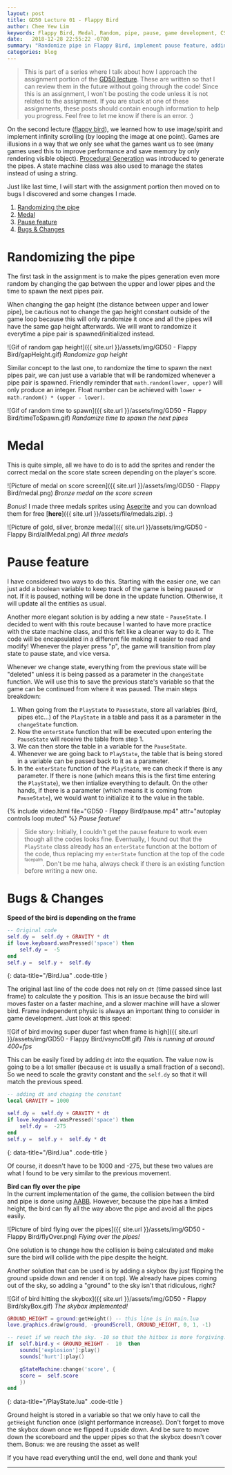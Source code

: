 ```yaml
---
layout: post
title: GD50 Lecture 01 - Flappy Bird
author: Chee Yew Lim
keywords: Flappy Bird, Medal, Random, pipe, pause, game development, CS50, GD50 
date:   2018-12-28 22:55:22 -0700
summary: "Randomize pipe in Flappy Bird, implement pause feature, adding medal, and some bugs fix"
categories: blog
---
```


> This is part of a series where I talk about how I approach the assignment portion of the [GD50 lecture][online-course]. These are written so that I can review them in the future without going through the code! Since this is an assignment, I won't be posting the code unless it is not related to the assignment. If you are stuck at one of these assignments, these posts should contain enough information to help you progress. Feel free to let me know if there is an error. :)

On the second lecture ([flappy bird][flappy-bird]), we learned how to use image/spirit and implement infinity scrolling (by looping the image at one point). Games are illusions in a way that we only see what the games want us to see (many games used this to improve performance and save memory by only rendering visible object). [Procedural Generation][procedural-generation] was introduced to generate the pipes. A state machine class was also used to manage the states instead of using a string.

Just like last time, I will start with the assignment portion then moved on to bugs I discovered and some changes I made.

1. [Randomizing the pipe](#randomizing-the-pipe)
2. [Medal](#medal)
3. [Pause feature](#pause-feature)
4. [Bugs & Changes](#bugs--changes)

# Randomizing the pipe

The first task in the assignment is to make the pipes generation even more random by changing the gap between the upper and lower pipes and the time to spawn the next pipes pair.

When changing the gap height (the distance between upper and lower pipe), be cautious not to change the gap height constant outside of the game loop because this will only randomize it once and all the pipes will have the same gap height afterwards. We will want to randomize it everytime a pipe pair is spawned/initialized instead.

![Gif of random gap height]({{ site.url }}/assets/img/GD50 - Flappy Bird/gapHeight.gif)
*Randomize gap height*

Similar concept to the last one, to randomize the time to spawn the next pipes pair, we can just use a variable that will be randomized whenever a pipe pair is spawned. Friendly reminder that `math.random(lower, upper)` will only produce an integer. Float number can be achieved with `lower + math.random() * (upper - lower)`.  

![Gif of random time to spawn]({{ site.url }}/assets/img/GD50 - Flappy Bird/timeToSpawn.gif)
*Randomize time to spawn the next pipes*

# Medal

This is quite simple, all we have to do is to add the sprites and render the correct medal on the score state screen depending on the player's score.

![Picture of medal on score screen]({{ site.url }}/assets/img/GD50 - Flappy Bird/medal.png)
*Bronze medal on the score screen*

*Bonus*! I made three medals sprites using [Aseprite][aseprite] and you can download them for free [**here**]({{ site.url }}/assets/file/medals.zip). :)

![Picture of gold, silver, bronze medal]({{ site.url }}/assets/img/GD50 - Flappy Bird/allMedal.png)
*All three medals*

# Pause feature

I have considered two ways to do this. Starting with the easier one, we can just add a boolean variable to keep track of the game is being paused or not. If it is paused, nothing will be done in the update function. Otherwise, it will update all the entities as usual.  

Another more elegant solution is by adding a new state - `PauseState`. I decided to went with this route because I wanted to have more practice with the state machine class, and this felt like a cleaner way to do it. The code will be encapsulated in a different file making it easier to read and modify! Whenever the player press "p", the game will transition from play state to pause state, and vice versa.

Whenever we change state, everything from the previous state will be "deleted" unless it is being passed as a parameter in the `changeState` function. We will use this to save the previous state's variable so that the game can be continued from where it was paused. The main steps breakdown:

1. When going from the `PlayState` to `PauseState`, store all variables (bird, pipes etc...) of the `PlayState` in a table and pass it as a parameter in the `changeState` function.
2. Now the `enterState` function that will be executed upon entering the `PauseState` will receive the table from step 1.
3. We can then store the table in a variable for the `PauseState`.
4. Whenever we are going back to `PlayState`, the table that is being stored in a variable can be passed back to it as a parameter.  
5. In the `enterState` function of the `PlayState`, we can check if there is any parameter. If there is none (which means this is the first time entering the `PlayState`), we then intialize everything to default. On the other hands, if there is a parameter (which means it is coming from `PauseState`), we would want to initialize it to the value in the table.

{% include video.html file="GD50 - Flappy Bird/pause.mp4" attr="autoplay controls loop muted" %}
*Pause feature!*

> Side story: Initially, I couldn't get the pause feature to work even though all the codes looks fine. Eventually, I found out that the `PlayState` class already has an `enterState` function at the bottom of the code, thus replacing my `enterState` function at the top of the code <sup><sup>facepalm</sup></sup>. Don't be me haha, always check if there is an existing function before writing a new one.  

# Bugs & Changes

**Speed of the bird is depending on the frame**

```lua
-- Original code
self.dy =  self.dy + GRAVITY * dt
if love.keyboard.wasPressed('space') then
    self.dy =  -5
end
self.y =  self.y +  self.dy
```
{: data-title="/Bird.lua" .code-title }

The original last line of the code does not rely on `dt` (time passed since last frame) to calculate the y position. This is an issue because the bird will moves faster on a faster machine, and a slower machine will have a slower bird. Frame independent physic is always an important thing to consider in game development. Just look at this speed:

![Gif of bird moving super duper fast when frame is high]({{ site.url }}/assets/img/GD50 - Flappy Bird/vsyncOff.gif)
*This is running at around 400+fps*  

This can be easily fixed by adding `dt` into the equation. The value now is going to be a lot smaller (because `dt` is usually a small fraction of a second). So we need to scale the gravity constant and the `self.dy` so that it will match the previous speed.

```lua
-- adding dt and chaging the constant
local GRAVITY = 1000

self.dy =  self.dy + GRAVITY * dt
if love.keyboard.wasPressed('space') then
    self.dy =  -275
end
self.y =  self.y +  self.dy * dt
```
{: data-title="/Bird.lua" .code-title }

Of course, it doesn't have to be 1000 and -275, but these two values are what I found to be very similar to the previous movement.

**Bird can fly over the pipe**  
In the current implementation of the game, the collision between the bird and pipe is done using [AABB][aabb]. However, because the pipe has a limited height, the bird can fly all the way above the pipe and avoid all the pipes easily.

![Picture of bird flying over the pipes]({{ site.url }}/assets/img/GD50 - Flappy Bird/flyOver.png)
*Flying over the pipes!*

One solution is to change how the collision is being calculated and make sure the bird will collide with the pipe despite the height.

Another solution that can be used is by adding a skybox (by just flipping the ground upside down and render it on top). We already have pipes coming out of the sky, so adding a "ground" to the sky isn't that ridiculous, right?

![Gif of bird hitting the skybox]({{ site.url }}/assets/img/GD50 - Flappy Bird/skyBox.gif)
*The skybox implemented!*

```lua
GROUND_HEIGHT = ground:getHeight() -- this line is in main.lua
love.graphics.draw(ground, -groundScroll, GROUND_HEIGHT, 0, 1, -1)

-- reset if we reach the sky. -10 so that the hitbox is more forgiving.
if  self.bird.y < GROUND_HEIGHT -  10  then
    sounds['explosion']:play()
    sounds['hurt']:play()

    gStateMachine:change('score', {
    score =  self.score
    })
end
```
{: data-title="/PlayState.lua" .code-title }

Ground height is stored in a variable so that we only have to call the `getHeight` function once (slight performance increase). Don't forget to move the skybox down once we flipped it upside down. And be sure to move down the scoreboard and the upper pipes so that the skybox doesn't cover them. Bonus: we are reusing the asset as well!

If you have read everything until the end, well done and thank you!

---

[flappy-bird]: https://en.wikipedia.org/wiki/Flappy_Bird
[aseprite]: https://www.aseprite.org/
[aabb]: https://en.wikipedia.org/wiki/Minimum_bounding_box#Axis-aligned_minimum_bounding_box
[procedural-generation]: https://en.wikipedia.org/wiki/Procedural_generation
[online-course]: https://courses.edx.org/courses/course-v1:HarvardX+CS50G+Games/course/